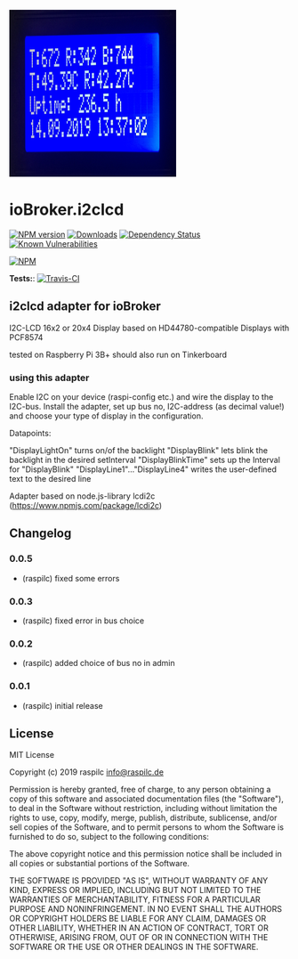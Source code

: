 ![Logo](admin/i2clcd.png)
# ioBroker.i2clcd

[![NPM version](http://img.shields.io/npm/v/iobroker.i2clcd.svg)](https://www.npmjs.com/package/iobroker.i2clcd)
[![Downloads](https://img.shields.io/npm/dm/iobroker.i2clcd.svg)](https://www.npmjs.com/package/iobroker.i2clcd)
[![Dependency Status](https://img.shields.io/david/raspilc/iobroker.i2clcd.svg)](https://david-dm.org/raspilc/iobroker.i2clcd)
[![Known Vulnerabilities](https://snyk.io/test/github/raspilc/ioBroker.i2clcd/badge.svg)](https://snyk.io/test/github/raspilc/ioBroker.i2clcd)

[![NPM](https://nodei.co/npm/iobroker.i2clcd.png?downloads=true)](https://nodei.co/npm/iobroker.i2clcd/)

**Tests:**: [![Travis-CI](http://img.shields.io/travis/raspilc/ioBroker.i2clcd/master.svg)](https://travis-ci.org/raspilc/ioBroker.i2clcd)

## i2clcd adapter for ioBroker

I2C-LCD 16x2 or 20x4 Display based on HD44780-compatible Displays with PCF8574

tested on Raspberry Pi 3B+
should also run on Tinkerboard

### using this adapter

Enable I2C on your device (raspi-config etc.) and
wire the display to the I2C-bus.
Install the adapter, set up bus no, I2C-address (as decimal value!) and choose your type of display in the configuration.

Datapoints:

"DisplayLightOn" turns on/of the backlight
"DisplayBlink" lets blink the backlight in the desired setInterval
"DisplayBlinkTime" sets up the Interval for "DisplayBlink"
"DisplayLine1"..."DisplayLine4" writes the user-defined text to the desired line

Adapter based on node.js-library lcdi2c (https://www.npmjs.com/package/lcdi2c)

## Changelog

### 0.0.5
* (raspilc) fixed some errors

### 0.0.3
* (raspilc) fixed error in bus choice

### 0.0.2
* (raspilc) added choice of bus no in admin

### 0.0.1
* (raspilc) initial release


## License
MIT License

Copyright (c) 2019 raspilc <info@raspilc.de>

Permission is hereby granted, free of charge, to any person obtaining a copy
of this software and associated documentation files (the "Software"), to deal
in the Software without restriction, including without limitation the rights
to use, copy, modify, merge, publish, distribute, sublicense, and/or sell
copies of the Software, and to permit persons to whom the Software is
furnished to do so, subject to the following conditions:

The above copyright notice and this permission notice shall be included in all
copies or substantial portions of the Software.

THE SOFTWARE IS PROVIDED "AS IS", WITHOUT WARRANTY OF ANY KIND, EXPRESS OR
IMPLIED, INCLUDING BUT NOT LIMITED TO THE WARRANTIES OF MERCHANTABILITY,
FITNESS FOR A PARTICULAR PURPOSE AND NONINFRINGEMENT. IN NO EVENT SHALL THE
AUTHORS OR COPYRIGHT HOLDERS BE LIABLE FOR ANY CLAIM, DAMAGES OR OTHER
LIABILITY, WHETHER IN AN ACTION OF CONTRACT, TORT OR OTHERWISE, ARISING FROM,
OUT OF OR IN CONNECTION WITH THE SOFTWARE OR THE USE OR OTHER DEALINGS IN THE
SOFTWARE.
